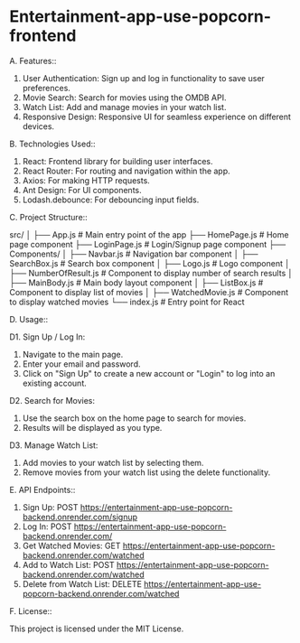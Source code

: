 # Entertainment-app-use-popcorn-frontend

A. Features::

1. User Authentication: Sign up and log in functionality to save user preferences.
2. Movie Search: Search for movies using the OMDB API.
3. Watch List: Add and manage movies in your watch list.
4. Responsive Design: Responsive UI for seamless experience on different devices.

B. Technologies Used::

1. React: Frontend library for building user interfaces.
2. React Router: For routing and navigation within the app.
3. Axios: For making HTTP requests.
4. Ant Design: For UI components.
5. Lodash.debounce: For debouncing input fields.

C. Project Structure::

src/
│
├── App.js # Main entry point of the app
├── HomePage.js # Home page component
├── LoginPage.js # Login/Signup page component
├── Components/
│ ├── Navbar.js # Navigation bar component
│ ├── SearchBox.js # Search box component
│ ├── Logo.js # Logo component
│ ├── NumberOfResult.js # Component to display number of search results
│ ├── MainBody.js # Main body layout component
│ ├── ListBox.js # Component to display list of movies
│ ├── WatchedMovie.js # Component to display watched movies
└── index.js # Entry point for React

D. Usage::

D1. Sign Up / Log In:

1. Navigate to the main page.
2. Enter your email and password.
3. Click on "Sign Up" to create a new account or "Login" to log into an existing account.

D2. Search for Movies:

1. Use the search box on the home page to search for movies.
2. Results will be displayed as you type.

D3. Manage Watch List:

1. Add movies to your watch list by selecting them.
2. Remove movies from your watch list using the delete functionality.

E. API Endpoints::

1. Sign Up: POST https://entertainment-app-use-popcorn-backend.onrender.com/signup
2. Log In: POST https://entertainment-app-use-popcorn-backend.onrender.com/
3. Get Watched Movies: GET https://entertainment-app-use-popcorn-backend.onrender.com/watched
4. Add to Watch List: POST https://entertainment-app-use-popcorn-backend.onrender.com/watched
5. Delete from Watch List: DELETE https://entertainment-app-use-popcorn-backend.onrender.com/watched

F. License::

This project is licensed under the MIT License.
